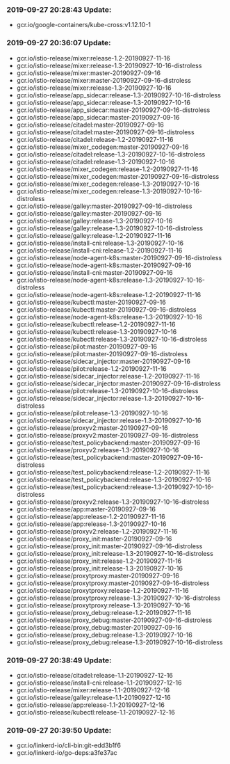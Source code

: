 ### 2019-09-27 20:28:43 Update:

- gcr.io/google-containers/kube-cross:v1.12.10-1
### 2019-09-27 20:36:07 Update:

- gcr.io/istio-release/mixer:release-1.2-20190927-11-16
- gcr.io/istio-release/mixer:release-1.3-20190927-10-16-distroless
- gcr.io/istio-release/mixer:master-20190927-09-16
- gcr.io/istio-release/mixer:master-20190927-09-16-distroless
- gcr.io/istio-release/mixer:release-1.3-20190927-10-16
- gcr.io/istio-release/app_sidecar:release-1.3-20190927-10-16-distroless
- gcr.io/istio-release/app_sidecar:release-1.3-20190927-10-16
- gcr.io/istio-release/app_sidecar:master-20190927-09-16-distroless
- gcr.io/istio-release/app_sidecar:master-20190927-09-16
- gcr.io/istio-release/citadel:master-20190927-09-16
- gcr.io/istio-release/citadel:master-20190927-09-16-distroless
- gcr.io/istio-release/citadel:release-1.2-20190927-11-16
- gcr.io/istio-release/mixer_codegen:master-20190927-09-16
- gcr.io/istio-release/citadel:release-1.3-20190927-10-16-distroless
- gcr.io/istio-release/citadel:release-1.3-20190927-10-16
- gcr.io/istio-release/mixer_codegen:release-1.2-20190927-11-16
- gcr.io/istio-release/mixer_codegen:master-20190927-09-16-distroless
- gcr.io/istio-release/mixer_codegen:release-1.3-20190927-10-16
- gcr.io/istio-release/mixer_codegen:release-1.3-20190927-10-16-distroless
- gcr.io/istio-release/galley:master-20190927-09-16-distroless
- gcr.io/istio-release/galley:master-20190927-09-16
- gcr.io/istio-release/galley:release-1.3-20190927-10-16
- gcr.io/istio-release/galley:release-1.3-20190927-10-16-distroless
- gcr.io/istio-release/galley:release-1.2-20190927-11-16
- gcr.io/istio-release/install-cni:release-1.3-20190927-10-16
- gcr.io/istio-release/install-cni:release-1.2-20190927-11-16
- gcr.io/istio-release/node-agent-k8s:master-20190927-09-16-distroless
- gcr.io/istio-release/node-agent-k8s:master-20190927-09-16
- gcr.io/istio-release/install-cni:master-20190927-09-16
- gcr.io/istio-release/node-agent-k8s:release-1.3-20190927-10-16-distroless
- gcr.io/istio-release/node-agent-k8s:release-1.2-20190927-11-16
- gcr.io/istio-release/kubectl:master-20190927-09-16
- gcr.io/istio-release/kubectl:master-20190927-09-16-distroless
- gcr.io/istio-release/node-agent-k8s:release-1.3-20190927-10-16
- gcr.io/istio-release/kubectl:release-1.2-20190927-11-16
- gcr.io/istio-release/kubectl:release-1.3-20190927-10-16
- gcr.io/istio-release/kubectl:release-1.3-20190927-10-16-distroless
- gcr.io/istio-release/pilot:master-20190927-09-16
- gcr.io/istio-release/pilot:master-20190927-09-16-distroless
- gcr.io/istio-release/sidecar_injector:master-20190927-09-16
- gcr.io/istio-release/pilot:release-1.2-20190927-11-16
- gcr.io/istio-release/sidecar_injector:release-1.2-20190927-11-16
- gcr.io/istio-release/sidecar_injector:master-20190927-09-16-distroless
- gcr.io/istio-release/pilot:release-1.3-20190927-10-16-distroless
- gcr.io/istio-release/sidecar_injector:release-1.3-20190927-10-16-distroless
- gcr.io/istio-release/pilot:release-1.3-20190927-10-16
- gcr.io/istio-release/sidecar_injector:release-1.3-20190927-10-16
- gcr.io/istio-release/proxyv2:master-20190927-09-16
- gcr.io/istio-release/proxyv2:master-20190927-09-16-distroless
- gcr.io/istio-release/test_policybackend:master-20190927-09-16
- gcr.io/istio-release/proxyv2:release-1.3-20190927-10-16
- gcr.io/istio-release/test_policybackend:master-20190927-09-16-distroless
- gcr.io/istio-release/test_policybackend:release-1.2-20190927-11-16
- gcr.io/istio-release/test_policybackend:release-1.3-20190927-10-16
- gcr.io/istio-release/test_policybackend:release-1.3-20190927-10-16-distroless
- gcr.io/istio-release/proxyv2:release-1.3-20190927-10-16-distroless
- gcr.io/istio-release/app:master-20190927-09-16
- gcr.io/istio-release/app:release-1.2-20190927-11-16
- gcr.io/istio-release/app:release-1.3-20190927-10-16
- gcr.io/istio-release/proxyv2:release-1.2-20190927-11-16
- gcr.io/istio-release/proxy_init:master-20190927-09-16
- gcr.io/istio-release/proxy_init:master-20190927-09-16-distroless
- gcr.io/istio-release/proxy_init:release-1.3-20190927-10-16-distroless
- gcr.io/istio-release/proxy_init:release-1.2-20190927-11-16
- gcr.io/istio-release/proxy_init:release-1.3-20190927-10-16
- gcr.io/istio-release/proxytproxy:master-20190927-09-16
- gcr.io/istio-release/proxytproxy:master-20190927-09-16-distroless
- gcr.io/istio-release/proxytproxy:release-1.2-20190927-11-16
- gcr.io/istio-release/proxytproxy:release-1.3-20190927-10-16-distroless
- gcr.io/istio-release/proxytproxy:release-1.3-20190927-10-16
- gcr.io/istio-release/proxy_debug:release-1.2-20190927-11-16
- gcr.io/istio-release/proxy_debug:master-20190927-09-16-distroless
- gcr.io/istio-release/proxy_debug:master-20190927-09-16
- gcr.io/istio-release/proxy_debug:release-1.3-20190927-10-16
- gcr.io/istio-release/proxy_debug:release-1.3-20190927-10-16-distroless
### 2019-09-27 20:38:49 Update:

- gcr.io/istio-release/citadel:release-1.1-20190927-12-16
- gcr.io/istio-release/install-cni:release-1.1-20190927-12-16
- gcr.io/istio-release/mixer:release-1.1-20190927-12-16
- gcr.io/istio-release/galley:release-1.1-20190927-12-16
- gcr.io/istio-release/app:release-1.1-20190927-12-16
- gcr.io/istio-release/kubectl:release-1.1-20190927-12-16
### 2019-09-27 20:39:50 Update:

- gcr.io/linkerd-io/cli-bin:git-edd3b1f6
- gcr.io/linkerd-io/go-deps:a3fe37ac
